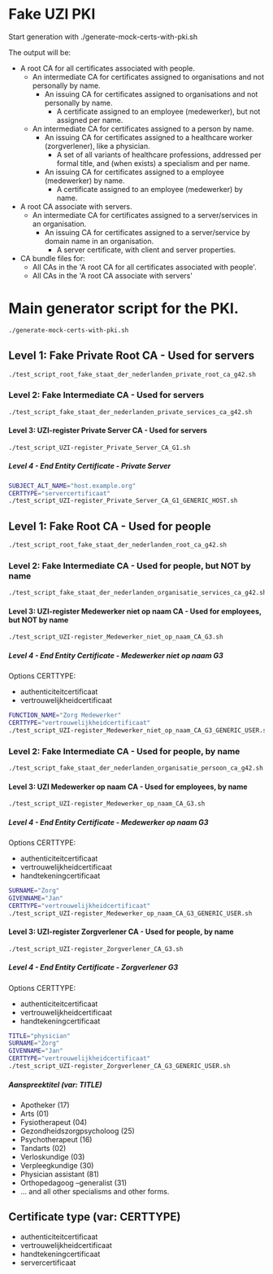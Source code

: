 # Fake UZI PKI
Start generation with ./generate-mock-certs-with-pki.sh

The output will be:
* A root CA for all certificates associated with people.
  * An intermediate CA for certificates assigned to organisations and not personally by name.
    * An issuing CA for certificates assigned to organisations and not personally by name.
      * A certificate assigned to an employee (medewerker), but not assigned per name.
  * An intermediate CA for certificates assigned to a person by name.
    * An issuing CA for certificates assigned to a healthcare worker (zorgverlener), like a physician.
      * A set of all variants of healthcare professions, addressed per formal title, and (when exists) a specialism and per name.
    * An issuing CA for certificates assigned to a employee (medewerker) by name.
      * A certificate assigned to an employee (medewerker) by name.
* A root CA associate with servers.
  * An intermediate CA for certificates assigned to a server/services in an organisation.
    * An issuing CA for certificates assigned to a server/service by domain name in an organisation.
      * A server certificate, with client and server properties.
* CA bundle files for:
  * All CAs in the 'A root CA for all certificates associated with people'.
  * All CAs in the 'A root CA associate with servers'


# Main generator script for the PKI.
```bash
./generate-mock-certs-with-pki.sh
```

## Level 1: Fake Private Root CA - Used for servers
```bash
./test_script_root_fake_staat_der_nederlanden_private_root_ca_g42.sh
```

### Level 2: Fake Intermediate CA - Used for servers
```bash
./test_script_fake_staat_der_nederlanden_private_services_ca_g42.sh
```

#### Level 3: UZI-register Private Server CA - Used for servers
```bash
./test_script_UZI-register_Private_Server_CA_G1.sh
```

##### Level 4 - End Entity Certificate - Private Server
```bash
SUBJECT_ALT_NAME="host.example.org"  
CERTTYPE="servercertificaat"  
./test_script_UZI-register_Private_Server_CA_G1_GENERIC_HOST.sh  
```




## Level 1: Fake Root CA - Used for people
```bash
./test_script_root_fake_staat_der_nederlanden_root_ca_g42.sh
```

### Level 2: Fake Intermediate CA - Used for people, but NOT by name
```bash
./test_script_fake_staat_der_nederlanden_organisatie_services_ca_g42.sh
```

#### Level 3: UZI-register Medewerker niet op naam CA - Used for employees, but NOT by name
```bash
./test_script_UZI-register_Medewerker_niet_op_naam_CA_G3.sh
```

##### Level 4 - End Entity Certificate - Medewerker niet op naam G3
Options CERTTYPE:
- authenticiteitcertificaat
- vertrouwelijkheidcertificaat
```bash
FUNCTION_NAME="Zorg Medewerker"  
CERTTYPE="vertrouwelijkheidcertificaat"  
./test_script_UZI-register_Medewerker_niet_op_naam_CA_G3_GENERIC_USER.sh  
```



### Level 2: Fake Intermediate CA - Used for people, by name
```bash
./test_script_fake_staat_der_nederlanden_organisatie_persoon_ca_g42.sh
```

#### Level 3: UZI Medewerker op naam CA - Used for employees, by name
```bash
./test_script_UZI-register_Medewerker_op_naam_CA_G3.sh
```

##### Level 4 - End Entity Certificate - Medewerker op naam G3
Options CERTTYPE:
- authenticiteitcertificaat
- vertrouwelijkheidcertificaat
- handtekeningcertificaat  
```bash
SURNAME="Zorg"  
GIVENNAME="Jan"  
CERTTYPE="vertrouwelijkheidcertificaat"  
./test_script_UZI-register_Medewerker_op_naam_CA_G3_GENERIC_USER.sh  
```


#### Level 3: UZI-register Zorgverlener CA - Used for people, by name
```bash
./test_script_UZI-register_Zorgverlener_CA_G3.sh
```

##### Level 4 - End Entity Certificate - Zorgverlener G3
Options CERTTYPE:
- authenticiteitcertificaat
- vertrouwelijkheidcertificaat
- handtekeningcertificaat  
```bash
TITLE="physician"  
SURNAME="Zorg"  
GIVENNAME="Jan"  
CERTTYPE="vertrouwelijkheidcertificaat"  
./test_script_UZI-register_Zorgverlener_CA_G3_GENERIC_USER.sh  
```

##### Aanspreektitel (var: TITLE)
- Apotheker (17)
- Arts (01)
- Fysiotherapeut (04)
- Gezondheidszorgpsycholoog (25)
- Psychotherapeut (16)
- Tandarts (02)
- Verloskundige (03)
- Verpleegkundige (30)
- Physician assistant (81)
- Orthopedagoog –generalist (31)
- ... and all other specialisms and other forms.


## Certificate type (var: CERTTYPE)
- authenticiteitcertificaat
- vertrouwelijkheidcertificaat
- handtekeningcertificaat
- servercertificaat 
